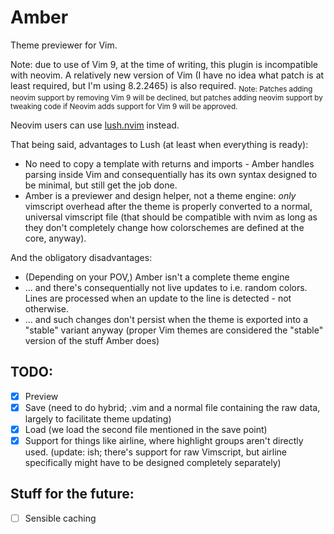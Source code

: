 # Amber

Theme previewer for Vim.

Note: due to use of Vim 9, at the time of writing, this plugin is incompatible with neovim. A relatively new version of Vim (I have no idea what patch is at least required, but I'm using 8.2.2465) is also required. <sub>Note: Patches adding neovim support by removing Vim 9 will be declined, but patches adding neovim support by tweaking code if Neovim adds support for Vim 9 will be approved.</sub>


Neovim users can use [lush.nvim](https://github.com/rktjmp/lush.nvim) instead.

That being said, advantages to Lush (at least when everything is ready):
 * No need to copy a template with returns and imports - Amber handles parsing inside Vim and consequentially has its own syntax designed to be minimal, but still get the job done.
 * Amber is a previewer and design helper, not a theme engine: _only_ vimscript overhead after the theme is properly converted to a normal, universal vimscript file (that should be compatible with nvim as long as they don't completely change how colorschemes are defined at the core, anyway).

And the obligatory disadvantages:
 * (Depending on your POV,) Amber isn't a complete theme engine
 * ... and there's consequentially not live updates to i.e. random colors. Lines are processed when an update to the line is detected - not otherwise.
 * ... and such changes don't persist when the theme is exported into a "stable" variant anyway (proper Vim themes are considered the "stable" version of the stuff Amber does)

## TODO:

* [x] Preview
* [x] Save (need to do hybrid; .vim and a normal file containing the raw data, largely to facilitate theme updating)
* [x] Load (we load the second file mentioned in the save point)
* [x] Support for things like airline, where highlight groups aren't directly used. (update: ish; there's support for raw Vimscript, but airline specifically might have to be designed completely separately)

## Stuff for the future:
* [ ] Sensible caching

